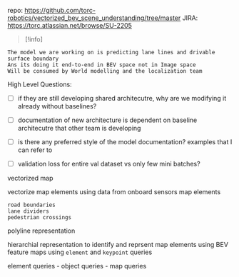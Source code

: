 repo: https://github.com/torc-robotics/vectorized_bev_scene_understanding/tree/master
JIRA: https://torc.atlassian.net/browse/SU-2205

>[!info]
>
```
The model we are working on is predicting lane lines and drivable surface boundary
Ans its doing it end-to-end in BEV space not in Image space
Will be consumed by World modelling and the localization team
```


High Level Questions:
- [ ] if they are still developing shared architecutre, why are we modifying it already without baselines? 
- [ ] documentation of new architecture is dependent on baseline architecutre that other team is developing
- [ ] is there any preferred style of the model documentation? examples that I can refer to 


- [ ] validation loss for entire val dataset vs only few mini batches?



vectorized map


vectorize map elements using data from onboard sensors
map elements
```
road boundaries 
lane dividers 
pedestrian crossings
```

polyline representation

hierarchial representation to identify and reprsent map elements using BEV feature maps
using `element` and `keypoint` queries 

element queries - object queries - map queries 
